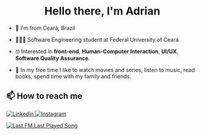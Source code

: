 <h1 align="center">Hello there, I'm Adrian</h1>

- 🌇 I'm from Ceará, Brazil

- 🧑🏽‍💻 Software Engineering student at Federal University of Ceará

- 🤓 Interested in **front-end**, **Human-Computer Interaction**, **UI/UX**, **Software Quality Assurance**.

- 💜 In my free time I like to watch movies and series, listen to music, read books, spend time with my family and friends.

<h2> 📫 How to reach me </h2>
<p>
  <a href="https://www.linkedin.com/in/adrianwilker/" target="_blank">
    <img src="https://img.shields.io/badge/-adrianwilker-blue?style=flat-square&logo=Linkedin&logoColor=white&link=https://www.linkedin.com/in/adrianwilker/" alt="Linkedin" />
  </a>
  <a href="https://www.instagram.com/adrian.wilker/" target="_blank">
    <img src="https://img.shields.io/badge/-adrian.wilker-blue?style=flat-square&logo=Instagram&logoColor=white&link=https://www.instagram.com/adrian.wilker/" alt="Instagram" />
  </a>
</p>

[![Last.FM Last Played Song](https://img.shields.io/endpoint?color=blue&url=https://lastfm-last-played.biancarosa.com.br/adriwn92/latest-song?format=shields.io)](https://www.last.fm/pt/user/adriwn92)

<!--
<picture align="center">
<source 
  srcset="https://github-readme-stats.vercel.app/api/top-langs/?username=adrianwilker&layout=compact&theme=dark"
  media="(prefers-color-scheme: dark)"
/>
<source
  srcset="https://github-readme-stats.vercel.app/api/top-langs/?username=adrianwilker&layout=compact"
  media="(prefers-color-scheme: light), (prefers-color-scheme: no-preference)"
/>
<img src="https://github-readme-stats.vercel.app/api?username=adrianwilker&show_icons=true" />
</picture>

<a href="https://codepen.io/adrianwilker"><img alt="CodePen" src="https://img.shields.io/badge/Codepen-adrianwilker-blue?style=flat&logo=codepen"></a>
</p>
-->

<!--
**adrianwilker/adrianwilker** is a ✨ _special_ ✨ repository because its `README.md` (this file) appears on your GitHub profile.

Here are some ideas to get you started:

- 🔭 I’m currently working on ...
- 🌱 I’m currently learning ...
- 👯 I’m looking to collaborate on ...
- 🤔 I’m looking for help with ...
- 💬 Ask me about ...
- 📫 How to reach me: ...
- 😄 Pronouns: ...
- ⚡ Fun fact: ...
-->
